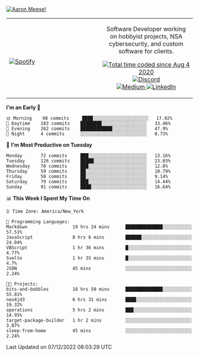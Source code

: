 [![Aaron Meese!](https://user-images.githubusercontent.com/17814535/88975338-a2aabf00-d27f-11ea-963f-8a19608716b4.png)](https://github.com/ajmeese7/readme-ascii "README ASCII")

<!-- Modified from project here: https://github.com/novatorem/novatorem -->
<table width="100%">
  <tr>
  <td width="50%">

&nbsp; <br> [![Spotify](https://ajmeese7.vercel.app/api/spotify)](https://open.spotify.com/user/ajmeese)

  </td>
  <td width="50%">
    <p align="center">
    Software Developer working on hobbyist projects, NSA cybersecurity, and custom software for clients.
    </p>
    <p align="center">
      <a href="https://wakatime.com/@f726891d-3b02-46cd-9b60-e8c59f9e2b14">
        <img src="https://wakatime.com/badge/user/f726891d-3b02-46cd-9b60-e8c59f9e2b14.svg" alt="Total time coded since Aug 4 2020" title="WakaTime" />
      </a>
      <a href="http://link.aaronmeese.com/discord">
        <img src="https://img.shields.io/badge/discord-ajmeese7%234835-369?style=flat-square&logo=discord&logoColor=white&color=purple" alt="Discord" title="Discord">
      </a>
      <br />
      <a href="https://link.aaronmeese.com/medium">
        <img src="https://img.shields.io/badge/medium-ajmeese7-1DB954?style=flat-square&logo=medium&logoColor=white" alt="Medium" title="Medium">
      </a>
      <a href="https://link.aaronmeese.com/linkedin">
        <img src="https://img.shields.io/badge/linkedIn-aaronmeese-1DB954?style=flat-square&logo=linkedin&logoColor=white&color=blue" alt="LinkedIn" title="LinkedIn">
      </a>
    </p>
  </td>

</table>

[//]: <> (The `&nbsp;` is to have Aphelion take up more space)

<!--START_SECTION:waka-->
**I'm an Early 🐤** 

```text
🌞 Morning    98 commits     ████░░░░░░░░░░░░░░░░░░░░░   17.92% 
🌆 Daytime    183 commits    ████████░░░░░░░░░░░░░░░░░   33.46% 
🌃 Evening    262 commits    ████████████░░░░░░░░░░░░░   47.9% 
🌙 Night      4 commits      ░░░░░░░░░░░░░░░░░░░░░░░░░   0.73%

```
📅 **I'm Most Productive on Tuesday** 

```text
Monday       72 commits     ███░░░░░░░░░░░░░░░░░░░░░░   13.16% 
Tuesday      126 commits    █████░░░░░░░░░░░░░░░░░░░░   23.03% 
Wednesday    70 commits     ███░░░░░░░░░░░░░░░░░░░░░░   12.8% 
Thursday     59 commits     ██░░░░░░░░░░░░░░░░░░░░░░░   10.79% 
Friday       50 commits     ██░░░░░░░░░░░░░░░░░░░░░░░   9.14% 
Saturday     79 commits     ███░░░░░░░░░░░░░░░░░░░░░░   14.44% 
Sunday       91 commits     ████░░░░░░░░░░░░░░░░░░░░░   16.64%

```


📊 **This Week I Spent My Time On** 

```text
⌚︎ Time Zone: America/New_York

💬 Programming Languages: 
Markdown                 19 hrs 24 mins      ██████████████░░░░░░░░░░░   57.51% 
JavaScript               8 hrs 6 mins        ██████░░░░░░░░░░░░░░░░░░░   24.04% 
VBScript                 1 hr 36 mins        █░░░░░░░░░░░░░░░░░░░░░░░░   4.77% 
Svelte                   1 hr 35 mins        █░░░░░░░░░░░░░░░░░░░░░░░░   4.7% 
JSON                     45 mins             ░░░░░░░░░░░░░░░░░░░░░░░░░   2.24%

🐱‍💻 Projects: 
bits-and-bobbles         18 hrs 50 mins      ██████████████░░░░░░░░░░░   55.81% 
neo4jd3                  6 hrs 31 mins       ████░░░░░░░░░░░░░░░░░░░░░   19.32% 
operations               5 hrs 2 mins        ███░░░░░░░░░░░░░░░░░░░░░░   14.95% 
target-package-builder   1 hr 2 mins         ░░░░░░░░░░░░░░░░░░░░░░░░░   3.07% 
sleep-from-home          45 mins             ░░░░░░░░░░░░░░░░░░░░░░░░░   2.24%

```


 Last Updated on 07/12/2022 08:03:29 UTC
<!--END_SECTION:waka-->
